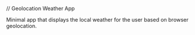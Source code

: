 // Geolocation Weather App

Minimal app that displays the local weather for the user based on browser geolocation.
